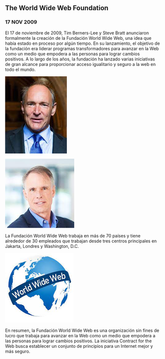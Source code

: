 ## The World Wide Web Foundation
### 17 NOV 2009

El 17 de noviembre de 2009, Tim Berners-Lee y Steve Bratt anunciaron formalmente la creación de la Fundación World Wide Web, una idea que había estado en proceso por algún tiempo. En su lanzamiento, el objetivo de la fundación era liderar programas transformadores para avanzar en la Web como un medio que empodera a las personas para lograr cambios positivos. A lo largo de los años, la fundación ha lanzado varias iniciativas de gran alcance para proporcionar acceso igualitario y seguro a la web en todo el mundo.

![U+200E](https://github.com/izanHub/TheWorldWideWebFoundation-SMX2_M8_UF1_IzanIzquierdo/blob/main/descarga%20(1).jpg "imagen") 

![U+200E](https://github.com/izanHub/TheWorldWideWebFoundation-SMX2_M8_UF1_IzanIzquierdo/blob/main/descarga%20(2).jpg "imagen")

La Fundación World Wide Web trabaja en más de 70 países y tiene alrededor de 30 empleados que trabajan desde tres centros principales en Jakarta, Londres y Washington, D.C.

![U+200E](https://github.com/izanHub/TheWorldWideWebFoundation-SMX2_M8_UF1_IzanIzquierdo/blob/main/descarga.jpg "imagen")

En resumen, la Fundación World Wide Web es una organización sin fines de lucro que trabaja para avanzar en la Web como un medio que empodera a las personas para lograr cambios positivos. La iniciativa Contract for the Web busca establecer un conjunto de principios para un Internet mejor y más seguro.